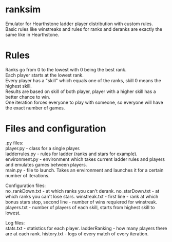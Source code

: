 # ranksim
Emulator for Hearthstone ladder player distribution with custom rules.  
Basic rules like winstreaks and rules for ranks and deranks are exactly the same like in Hearthstone.

# Rules  
Ranks go from 0 to the lowest with 0 being the best rank.  
Each player starts at the lowest rank.  
Every player has a "skill" which equals one of the ranks, skill 0 means the highest skill.   
Results are based on skill of both player, player with a higher skill has a better chance to win.  
One iteration forces everyone to play with someone, so everyone will have the exact number of games.

# Files and configuration
.py files:  
player.py - class for a single player.  
ladderrules.py - rules for ladder (ranks and stars for example).  
environment.py - environment which takes current ladder rules and players and emulates games between players.  
main.py - file to launch. Takes an environment and launches it for a certain number of iterations.    

Configuration files:  
no_rankDown.txt - at which ranks you can't derank.
no_starDown.txt - at which ranks you can't lose stars.
winstreak.txt - first line - rank at which bonus stars stop, second line - number of wins requiered for winstreak.
players.txt - number of players of each skill, starts from highest skill to lowest.  

Log files:  
stats.txt - statistics for each player.
ladderRanking - how many players there are at each rank.
history.txt - logs of every match of every iteration.


